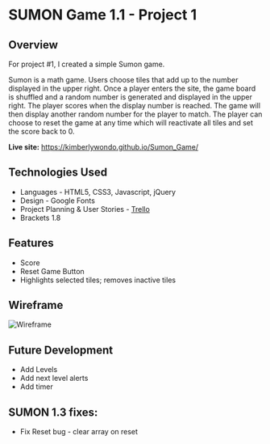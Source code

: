 # SUMON Game 1.1 - Project 1
## Overview

For project #1, I created a simple Sumon game.

Sumon is a math game. Users choose tiles that add up to the number displayed in the upper right.
Once a player enters the site, the game board is shuffled and a random number is generated and displayed in the upper right. 
The player scores when the display number is reached. The game will then display another random number for the player to match. 
The player can choose to reset the game at any time which will reactivate all tiles and set the score back to 0.

**Live site:** <https://kimberlywondo.github.io/Sumon_Game/>

## Technologies Used

  * Languages - HTML5, CSS3, Javascript, jQuery
  * Design - Google Fonts
  * Project Planning & User Stories - [Trello](https://trello.com/b/bNap8o4l/sumon-game-project-1)
  * Brackets 1.8


## Features

  * Score
  * Reset Game Button
  * Highlights selected tiles; removes inactive tiles


## Wireframe

![Wireframe]()


## Future Development

  * Add Levels
  * Add next level alerts
  * Add timer


## SUMON 1.3 fixes:
  
  * Fix Reset bug - clear array on reset